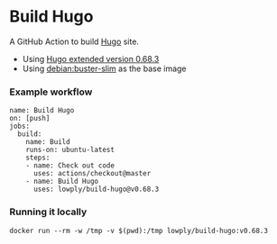 # Build Hugo

A GitHub Action to build [Hugo](https://gohugo.io/) site.

- Using [Hugo extended version 0.68.3](https://github.com/gohugoio/hugo/releases/tag/v0.68.3)
- Using [debian:buster-slim](https://hub.docker.com/_/debian/) as the base image

### Example workflow

```
name: Build Hugo
on: [push]
jobs:
  build:
    name: Build
    runs-on: ubuntu-latest
    steps:
    - name: Check out code
      uses: actions/checkout@master
    - name: Build Hugo
      uses: lowply/build-hugo@v0.68.3
```

### Running it locally

```
docker run --rm -w /tmp -v $(pwd):/tmp lowply/build-hugo:v0.68.3
```
